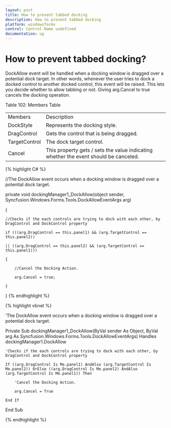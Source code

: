 ```yaml
---
layout: post
title: How to prevent tabbed docking
description: How to prevent tabbed docking
platform: windowsforms
control: Control Name undefined
documentation: ug
---
```


# How to prevent tabbed docking?

DockAllow event will be handled when a docking window is dragged over a potential dock target. In other words, whenever the user tries to dock a docked control to another docked control, this event will be raised. This lets you decide whether to allow tabbing or not. Giving arg.Cancel to true cancels the docking operation.

Table 102: Members Table

<table>
<tr>
<td>
Members</td><td>
Description</td></tr>
<tr>
<td>
DockStyle</td><td>
Represents the docking style.</td></tr>
<tr>
<td>
DragControl</td><td>
Gets the control that is being dragged.</td></tr>
<tr>
<td>
TargetControl</td><td>
The dock target control.</td></tr>
<tr>
<td>
Cancel</td><td>
This property gets / sets the value indicating whether the event should be canceled.</td></tr>
</table>


{% highlight C# %}





//The DockAllow event occurs when a docking window is dragged over a potential dock target. 

private void dockingManager1_DockAllow(object sender, Syncfusion.Windows.Forms.Tools.DockAllowEventArgs arg)

{

    //Checks if the each controls are trying to dock with each other, by DragControl and DockControl property  

    if (((arg.DragControl == this.panel1) && (arg.TargetControl == this.panel2))

    || ((arg.DragControl == this.panel2) && (arg.TargetControl == this.panel1)))

    {

        //Cancel the Docking Action. 

        arg.Cancel = true;

    }

} 
{% endhighlight %}



{% highlight vbnet %}



'The DockAllow event occurs when a docking window is dragged over a potential dock target. 



Private Sub dockingManager1_DockAllow(ByVal sender As Object, ByVal arg As Syncfusion.Windows.Forms.Tools.DockAllowEventArgs) Handles dockingManager1.DockAllow



    'Checks if the each controls are trying to dock with each other, by DragControl and DockControl property  

    If ((arg.DragControl Is Me.panel1) AndAlso (arg.TargetControl Is Me.panel2)) OrElse ((arg.DragControl Is Me.panel2) AndAlso (arg.TargetControl Is Me.panel1)) Then

        'Cancel the Docking Action. 

        arg.Cancel = True

    End If

End Sub

{% endhighlight %}

